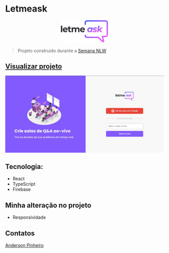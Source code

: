 # Letmeask

<p align="center">
  <img alt="Logo do projeto" width="150px" src="./src/assets/images/logo.svg" />
</p>

> Projeto construido durante a [Semana NLW](https://nextlevelweek.com/pre-nlw)

## [Visualizar projeto](https://letmeask-bfee4.web.app/)

<img src="./src/assets/images/letmeask.jpg">

## Tecnologia: 
 * React
 * TypeScript
 * Firebase

 ## Minha alteração no projeto
 * Responsividade

## Contatos
[Anderson Pinheiro](https://www.linkedin.com/in/anderson-pinheiro-9a1544176/)
